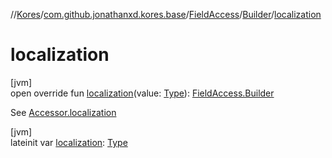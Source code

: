 //[Kores](../../../../index.md)/[com.github.jonathanxd.kores.base](../../index.md)/[FieldAccess](../index.md)/[Builder](index.md)/[localization](localization.md)

# localization

[jvm]\
open override fun [localization](localization.md)(value: [Type](https://docs.oracle.com/javase/8/docs/api/java/lang/reflect/Type.html)): [FieldAccess.Builder](index.md)

See [Accessor.localization](../../-accessor/localization.md)

[jvm]\
lateinit var [localization](localization.md): [Type](https://docs.oracle.com/javase/8/docs/api/java/lang/reflect/Type.html)
